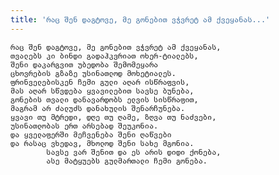 ```yaml
---
title: 'რაც შენ დაგტოვე, მე გონებით ვჭვრეტ ამ ქვეყანას...'
---
```


    რაც შენ დაგტოვე, მე გონებით ვჭვრეტ ამ ქვეყანას,
    თვალებს კი ბინდი გადაჰკვრიათ ოხერ-ტიალებს,
    შენი დაკარგვით უბედობა შემომეყარა
    ცხოვრების გზაზე უსინათლოდ მოხეტიალეს.
    ფრინველებისკენ ჩემი გული აღარ ისწრაფვის,
    მას აღარ სწვდება ყვავილებით სავსე ბუნება,
    გონების თვალი დანავარდობს ელვის სისწრაფით,
    მაგრამ არ ძალუძს დანახულის შენარჩუნება.
    ყვავი თუ მტრედი, დღე თუ ღამე, ზღვა თუ ნაძვები,
    უსინათლობას ერთ არსებად შეუკონია.
    და ყველაფერში მეჩვენება შენი ღაწვები
    და რასაც ვხედავ, მხოლოდ შენი სახე მგონია.
            სავსე ვარ შენით და ეს არის დიდი ქონება,
            ასე მატყუებს გულმართალი ჩემი გონება.
